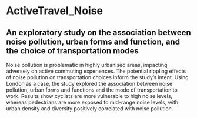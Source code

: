 # ActiveTravel_Noise

## An exploratory study on the association between noise pollution, urban forms and function, and the choice of transportation modes

Noise pollution is problematic in highly urbanised areas, impacting adversely on active commuting experiences. The potential rippling effects of noise pollution on transportation choices inform the study’s intent. Using London as a case, the study explored the association between noise pollution, urban forms and functions and the mode of transportation to work. Results show cyclists are more vulnerable to high noise levels, whereas pedestrians are more exposed to mid-range noise levels, with urban density and diversity positively correlated with noise pollution.  
